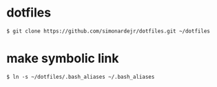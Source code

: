 # dotfiles
`$ git clone https://github.com/simonardejr/dotfiles.git ~/dotfiles`

# make symbolic link
`$ ln -s ~/dotfiles/.bash_aliases ~/.bash_aliases`